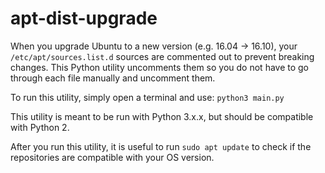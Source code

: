 # apt-dist-upgrade
When you upgrade Ubuntu to a new version (e.g. 16.04 -> 16.10), your `/etc/apt/sources.list.d` sources are commented out to prevent breaking changes. This Python utility uncomments them so you do not have to go through each file manually and uncomment them.

To run this utility, simply open a terminal and use: `python3 main.py`

This utility is meant to be run with Python 3.x.x, but should be compatible with Python 2.

After you run this utility, it is useful to run `sudo apt update` to check if the repositories are compatible with your OS version.
